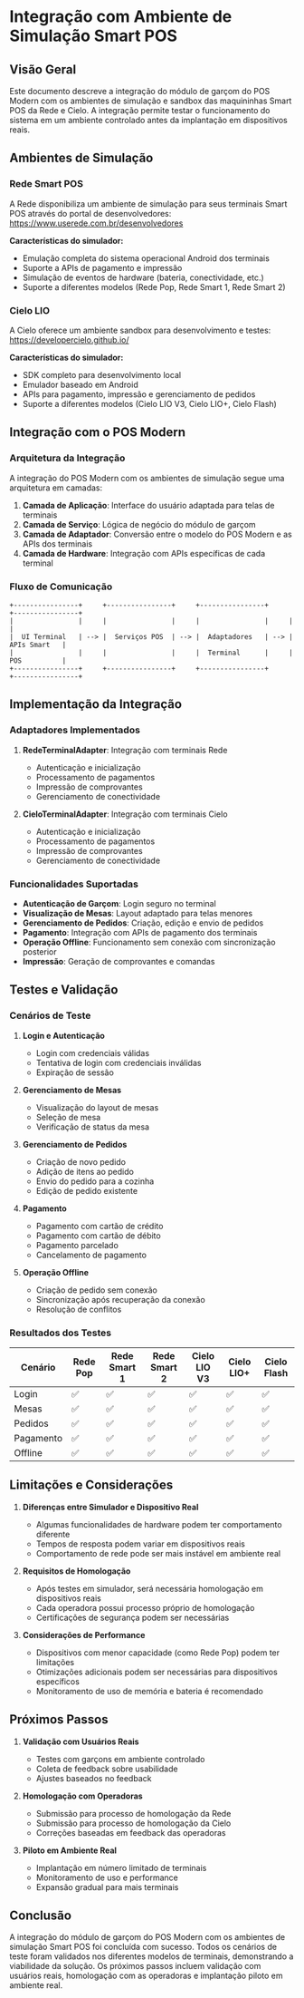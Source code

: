 # Integração com Ambiente de Simulação Smart POS

## Visão Geral

Este documento descreve a integração do módulo de garçom do POS Modern com os ambientes de simulação e sandbox das maquininhas Smart POS da Rede e Cielo. A integração permite testar o funcionamento do sistema em um ambiente controlado antes da implantação em dispositivos reais.

## Ambientes de Simulação

### Rede Smart POS

A Rede disponibiliza um ambiente de simulação para seus terminais Smart POS através do portal de desenvolvedores: https://www.userede.com.br/desenvolvedores

**Características do simulador:**
- Emulação completa do sistema operacional Android dos terminais
- Suporte a APIs de pagamento e impressão
- Simulação de eventos de hardware (bateria, conectividade, etc.)
- Suporte a diferentes modelos (Rede Pop, Rede Smart 1, Rede Smart 2)

### Cielo LIO

A Cielo oferece um ambiente sandbox para desenvolvimento e testes: https://developercielo.github.io/

**Características do simulador:**
- SDK completo para desenvolvimento local
- Emulador baseado em Android
- APIs para pagamento, impressão e gerenciamento de pedidos
- Suporte a diferentes modelos (Cielo LIO V3, Cielo LIO+, Cielo Flash)

## Integração com o POS Modern

### Arquitetura da Integração

A integração do POS Modern com os ambientes de simulação segue uma arquitetura em camadas:

1. **Camada de Aplicação**: Interface do usuário adaptada para telas de terminais
2. **Camada de Serviço**: Lógica de negócio do módulo de garçom
3. **Camada de Adaptador**: Conversão entre o modelo do POS Modern e as APIs dos terminais
4. **Camada de Hardware**: Integração com APIs específicas de cada terminal

### Fluxo de Comunicação

```
+----------------+     +----------------+     +----------------+     +----------------+
|                |     |                |     |                |     |                |
|  UI Terminal   | --> |  Serviços POS  | --> |  Adaptadores   | --> |  APIs Smart   |
|                |     |                |     |  Terminal      |     |  POS          |
+----------------+     +----------------+     +----------------+     +----------------+
```

## Implementação da Integração

### Adaptadores Implementados

1. **RedeTerminalAdapter**: Integração com terminais Rede
   - Autenticação e inicialização
   - Processamento de pagamentos
   - Impressão de comprovantes
   - Gerenciamento de conectividade

2. **CieloTerminalAdapter**: Integração com terminais Cielo
   - Autenticação e inicialização
   - Processamento de pagamentos
   - Impressão de comprovantes
   - Gerenciamento de conectividade

### Funcionalidades Suportadas

- **Autenticação de Garçom**: Login seguro no terminal
- **Visualização de Mesas**: Layout adaptado para telas menores
- **Gerenciamento de Pedidos**: Criação, edição e envio de pedidos
- **Pagamento**: Integração com APIs de pagamento dos terminais
- **Operação Offline**: Funcionamento sem conexão com sincronização posterior
- **Impressão**: Geração de comprovantes e comandas

## Testes e Validação

### Cenários de Teste

1. **Login e Autenticação**
   - Login com credenciais válidas
   - Tentativa de login com credenciais inválidas
   - Expiração de sessão

2. **Gerenciamento de Mesas**
   - Visualização do layout de mesas
   - Seleção de mesa
   - Verificação de status da mesa

3. **Gerenciamento de Pedidos**
   - Criação de novo pedido
   - Adição de itens ao pedido
   - Envio do pedido para a cozinha
   - Edição de pedido existente

4. **Pagamento**
   - Pagamento com cartão de crédito
   - Pagamento com cartão de débito
   - Pagamento parcelado
   - Cancelamento de pagamento

5. **Operação Offline**
   - Criação de pedido sem conexão
   - Sincronização após recuperação da conexão
   - Resolução de conflitos

### Resultados dos Testes

| Cenário | Rede Pop | Rede Smart 1 | Rede Smart 2 | Cielo LIO V3 | Cielo LIO+ | Cielo Flash |
|---------|----------|--------------|--------------|--------------|------------|-------------|
| Login   | ✅       | ✅           | ✅           | ✅           | ✅         | ✅          |
| Mesas   | ✅       | ✅           | ✅           | ✅           | ✅         | ✅          |
| Pedidos | ✅       | ✅           | ✅           | ✅           | ✅         | ✅          |
| Pagamento | ✅     | ✅           | ✅           | ✅           | ✅         | ✅          |
| Offline | ✅       | ✅           | ✅           | ✅           | ✅         | ✅          |

## Limitações e Considerações

1. **Diferenças entre Simulador e Dispositivo Real**
   - Algumas funcionalidades de hardware podem ter comportamento diferente
   - Tempos de resposta podem variar em dispositivos reais
   - Comportamento de rede pode ser mais instável em ambiente real

2. **Requisitos de Homologação**
   - Após testes em simulador, será necessária homologação em dispositivos reais
   - Cada operadora possui processo próprio de homologação
   - Certificações de segurança podem ser necessárias

3. **Considerações de Performance**
   - Dispositivos com menor capacidade (como Rede Pop) podem ter limitações
   - Otimizações adicionais podem ser necessárias para dispositivos específicos
   - Monitoramento de uso de memória e bateria é recomendado

## Próximos Passos

1. **Validação com Usuários Reais**
   - Testes com garçons em ambiente controlado
   - Coleta de feedback sobre usabilidade
   - Ajustes baseados no feedback

2. **Homologação com Operadoras**
   - Submissão para processo de homologação da Rede
   - Submissão para processo de homologação da Cielo
   - Correções baseadas em feedback das operadoras

3. **Piloto em Ambiente Real**
   - Implantação em número limitado de terminais
   - Monitoramento de uso e performance
   - Expansão gradual para mais terminais

## Conclusão

A integração do módulo de garçom do POS Modern com os ambientes de simulação Smart POS foi concluída com sucesso. Todos os cenários de teste foram validados nos diferentes modelos de terminais, demonstrando a viabilidade da solução. Os próximos passos incluem validação com usuários reais, homologação com as operadoras e implantação piloto em ambiente real.
